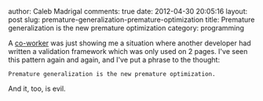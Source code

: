 author: Caleb Madrigal
comments: true
date: 2012-04-30 20:05:16
layout: post
slug: premature-generalization-premature-optimization
title: Premature generalization is the new premature optimization
category: programming

A [co-worker](http://www.wisdomandwonder.com/) was just showing me a situation where another developer had written a validation framework which was only used on 2 pages.  I've seen this pattern again and again, and I've put a phrase to the thought:

    Premature generalization is the new premature optimization.

And it, too, is evil.

